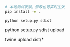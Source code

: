 

```bash
# 本地测试安装，修改也可实时生效
pip install -e .

python setup.py sdist
```




python setup.py sdist upload

 twine upload dist/*
